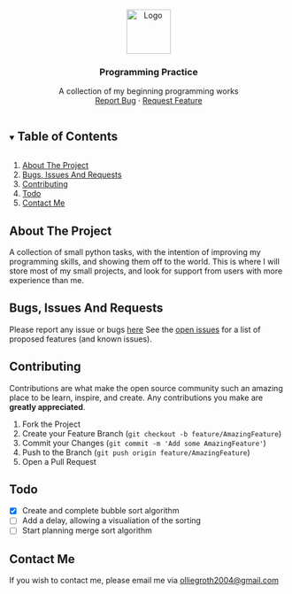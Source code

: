 <br />
<p align="center">
  <img src="https://upload.wikimedia.org/wikipedia/commons/thumb/c/c3/Python-logo-notext.svg/1200px-Python-logo-notext.svg.png" alt="Logo" width="80" height="80">
  <a href="https://github.com/olliegroth/PythonProgrammingPractise">
  </a>

  <h3 align="center">Programming Practice</h3>

  <p align="center">
    A collection of my beginning programming works
    <br />
    <a href="https://github.com/olliegroth/PythonProgrammingPractise/issues">Report Bug</a>
    ·
    <a href="https://github.com/olliegroth/PythonProgrammingPractise/issues">Request Feature</a>
  </p>
</p>


<details open="open">
  <summary><h2 style="display: inline-block">Table of Contents</h2></summary>
  <ol>
    <li>
      <a href="#about-the-project">About The Project</a>
    </li>
    <li><a href="#bugs-issues-and-requests">Bugs, Issues And Requests</a></li>
    <li><a href="#contributing">Contributing</a></li>
    <li><a href="#todo">Todo</a></li>
    <li><a href="#contact-me">Contact Me</a></li>
  </ol>
</details>



## About The Project

A collection of small python tasks, with the intention of improving my programming skills, and showing them off to the world. This is where I will store most of my small projects, and look for support from users with more experience than me.


## Bugs, Issues And Requests
Please report any issue or bugs [here](https://github.com/olliegroth/PythonProgrammingPractise/issues/new)
See the [open issues](https://github.com/olliegroth/PythonProgrammingPractise/issues) for a list of proposed features (and known issues).

## Contributing
Contributions are what make the open source community such an amazing place to be learn, inspire, and create. Any contributions you make are **greatly appreciated**.

1. Fork the Project
2. Create your Feature Branch (`git checkout -b feature/AmazingFeature`)
3. Commit your Changes (`git commit -m 'Add some AmazingFeature'`)
4. Push to the Branch (`git push origin feature/AmazingFeature`)
5. Open a Pull Request

## Todo 

- [x] Create and complete bubble sort algorithm
- [ ] Add a delay, allowing a visualiation of the sorting
- [ ] Start planning merge sort algorithm

## Contact Me 

If you wish to contact me, please email me via olliegroth2004@gmail.com